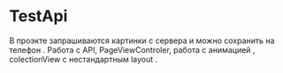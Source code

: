 # TestApi
В проэкте запрашиваются картинки с сервера и можно сохранить на телефон .
Работа с API, PageViewControler, работа с анимацией , colectionView с нестандартным layout .
